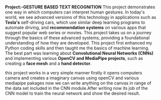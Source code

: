 **Project:-GESTURE BASED TEXT RECOGNITION**
This project demonstrates one way in which computers can interpret human gestures. In today's world, we see advanced versions of this technology in applications such as **Tesla's** 
self-driving cars, which use similar deep learning programs to automate driving, and **recommendation systems** on various apps that suggest popular web series or movies. This project 
takes us on a journey through the basics of these advanced systems, providing a foundational understanding of how they are developed.
This project first enhanced my Python coding skills and then taught me the basics of machine learning. The best part was learning about **Convolutional Neural Networks (CNNs)** and 
implementing various **OpenCV and MediaPipe projects**, such as creating a **face mesh** and a **hand detector**.

this project works in a very simple manner firstly it opens computers camera and creates a imaginary canvas using openCV and various mediapipe pakages now we can write anything on 
the canvas in range of the data set included in the CNN module.After writing now its job of the CNN model to train the neural network and show the desired result.
